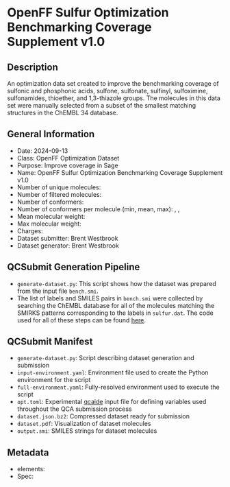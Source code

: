 # OpenFF Sulfur Optimization Benchmarking Coverage Supplement v1.0

## Description

An optimization data set created to improve the benchmarking coverage of
sulfonic and phosphonic acids, sulfone, sulfonate, sulfinyl, sulfoximine,
sulfonamides, thioether, and 1,3-thiazole groups. The molecules in this data
set were manually selected from a subset of the smallest matching structures in
the ChEMBL 34 database.

## General Information

* Date: 2024-09-13
* Class: OpenFF Optimization Dataset
* Purpose: Improve coverage in Sage
* Name: OpenFF Sulfur Optimization Benchmarking Coverage Supplement v1.0
* Number of unique molecules: 
* Number of filtered molecules: 
* Number of conformers: 
* Number of conformers per molecule (min, mean, max): , , 
* Mean molecular weight: 
* Max molecular weight: 
* Charges: 
* Dataset submitter: Brent Westbrook
* Dataset generator: Brent Westbrook

## QCSubmit Generation Pipeline

* `generate-dataset.py`: This script shows how the dataset was prepared from the input file `bench.smi`.
* The list of labels and SMILES pairs in `bench.smi` were collected by searching
the ChEMBL database for all of the molecules matching the SMIRKS patterns
corresponding to the labels in `sulfur.dat`. The code used for all of these
steps can be found
[here](https://github.com/ntBre/curato/tree/64261e2261e5b3109223c7fbe8ef5d866937fd13).

## QCSubmit Manifest

* `generate-dataset.py`: Script describing dataset generation and submission
* `input-environment.yaml`: Environment file used to create the Python environment for the script
* `full-environment.yaml`: Fully-resolved environment used to execute the script
* `opt.toml`: Experimental [qcaide](https://github.com/ntBre/qcaide) input file for defining
variables used throughout the QCA submission process
* `dataset.json.bz2`: Compressed dataset ready for submission
* `dataset.pdf`: Visualization of dataset molecules
* `output.smi`: SMILES strings for dataset molecules

## Metadata

* elements: 
* Spec: 
